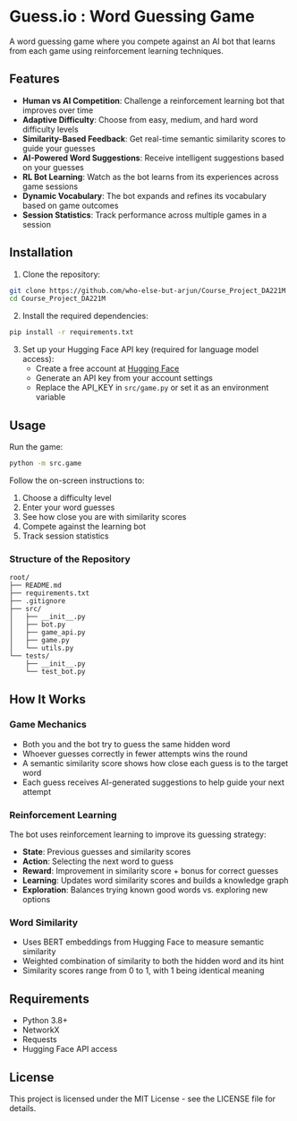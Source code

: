 # Guess.io : Word Guessing Game

A word guessing game where you compete against an AI bot that learns from each game using reinforcement learning techniques.

## Features

- **Human vs AI Competition**: Challenge a reinforcement learning bot that improves over time
- **Adaptive Difficulty**: Choose from easy, medium, and hard word difficulty levels
- **Similarity-Based Feedback**: Get real-time semantic similarity scores to guide your guesses
- **AI-Powered Word Suggestions**: Receive intelligent suggestions based on your guesses
- **RL Bot Learning**: Watch as the bot learns from its experiences across game sessions
- **Dynamic Vocabulary**: The bot expands and refines its vocabulary based on game outcomes
- **Session Statistics**: Track performance across multiple games in a session

## Installation

1. Clone the repository:
```bash
git clone https://github.com/who-else-but-arjun/Course_Project_DA221M
cd Course_Project_DA221M
```

2. Install the required dependencies:
```bash
pip install -r requirements.txt
```

3. Set up your Hugging Face API key (required for language model access):
   - Create a free account at [Hugging Face](https://huggingface.co/)
   - Generate an API key from your account settings
   - Replace the API_KEY in `src/game.py` or set it as an environment variable

## Usage

Run the game:
```bash
python -m src.game
```

Follow the on-screen instructions to:
1. Choose a difficulty level
2. Enter your word guesses
3. See how close you are with similarity scores
4. Compete against the learning bot
5. Track session statistics

### Structure of the Repository
```
root/
├── README.md
├── requirements.txt
├── .gitignore
├── src/
│   ├── __init__.py
│   ├── bot.py
│   ├── game_api.py
│   ├── game.py
│   └── utils.py
└── tests/
    ├── __init__.py
    └── test_bot.py   
```
## How It Works

### Game Mechanics
- Both you and the bot try to guess the same hidden word
- Whoever guesses correctly in fewer attempts wins the round
- A semantic similarity score shows how close each guess is to the target word
- Each guess receives AI-generated suggestions to help guide your next attempt

### Reinforcement Learning
The bot uses reinforcement learning to improve its guessing strategy:
- **State**: Previous guesses and similarity scores
- **Action**: Selecting the next word to guess
- **Reward**: Improvement in similarity score + bonus for correct guesses
- **Learning**: Updates word similarity scores and builds a knowledge graph
- **Exploration**: Balances trying known good words vs. exploring new options

### Word Similarity
- Uses BERT embeddings from Hugging Face to measure semantic similarity
- Weighted combination of similarity to both the hidden word and its hint
- Similarity scores range from 0 to 1, with 1 being identical meaning

## Requirements

- Python 3.8+
- NetworkX
- Requests
- Hugging Face API access

## License

This project is licensed under the MIT License - see the LICENSE file for details.
